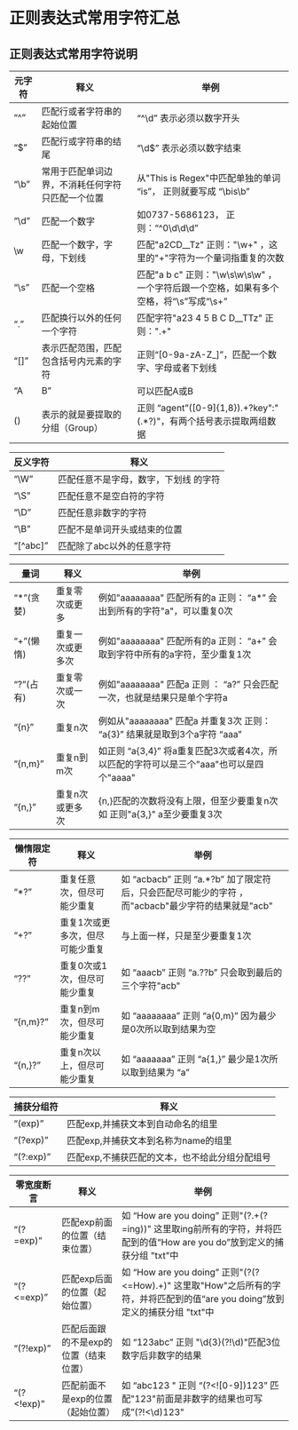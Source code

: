 # 正则表达式常用字符汇总
## 正则表达式常用字符说明

| 元字符 | 释义 | 举例 |
| --- | --- | --- |
| “^” | 匹配行或者字符串的起始位置 | “^\\d” 表示必须以数字开头 |
| “$” | 匹配行或字符串的结尾 | “\\d$” 表示必须以数字结束 |
| “\\b” | 常用于匹配单词边界，不消耗任何字符只匹配一个位置 | 从"This is Regex"中匹配单独的单词 “is”， 正则就要写成 “\\bis\\b” |
| “\\d” | 匹配一个数字 | 如0737-5686123， 正则：“^0\\d\\d\\d” |
| \\w | 匹配一个数字，字母，下划线 | 匹配"a2CD__Tz" 正则："\\w+" ，这里的"+"字符为一个量词指重复的次数 |
| “\\s” | 匹配一个空格 | 匹配"a b c" 正则："\\w\\s\\w\\s\\w" ，一个字符后跟一个空格，如果有多个空格，将“\\s”写成“\\s+” |
| “.” | 匹配换行以外的任何一个字符 | 匹配字符"a23 4 5 B C D__TTz" 正则：".+" |
| “\[\]” | 表示匹配范围，匹配包含括号内元素的字符 | 正则“\[0-9a-zA-Z_\]”，匹配一个数字、字母或者下划线 |
| “A|B” | 可以匹配A或B | 如(P|p)ython可以匹配’Python’或者’python’ |
| () | 表示的就是要提取的分组（Group） | 正则 “agent”(\[0-9\]{1,8}).+?key":"(.*?)"，有两个括号表示提取两组数据 |

| 反义字符 | 释义 |
| --- | --- |
| “\\W” | 匹配任意不是字母，数字，下划线 的字符 |
| “\\S” | 匹配任意不是空白符的字符 |
| “\\D” | 匹配任意非数字的字符 |
| “\\B” | 匹配不是单词开头或结束的位置 |
| “\[^abc\]” | 匹配除了abc以外的任意字符 |

| 量词 | 释义 | 举例 |
| --- | --- | --- |
| “*”(贪婪) | 重复零次或更多 | 例如"aaaaaaaa" 匹配所有的a 正则： “a*” 会出到所有的字符"a"，可以重复0次 |
| “+”(懒惰) | 重复一次或更多次 | 例如"aaaaaaaa" 匹配所有的a 正则： “a+” 会取到字符中所有的a字符，至少重复1次 |
| “?”(占有) | 重复零次或一次 | 例如"aaaaaaaa" 匹配a 正则 ： “a?” 只会匹配一次，也就是结果只是单个字符a |
| “{n}” | 重复n次 | 例如从"aaaaaaaa" 匹配a 并重复3次 正则： “a{3}” 结果就是取到3个a字符 “aaa” |
| “{n,m}” | 重复n到m次 | 如正则 “a{3,4}” 将a重复匹配3次或者4次，所以匹配的字符可以是三个"aaa"也可以是四个"aaaa" |
| “{n,}” | 重复n次或更多次 | {n,}匹配的次数将没有上限，但至少要重复n次 如 正则"a{3,}" a至少要重复3次 |

| 懒惰限定符 | 释义 | 举例 |
| --- | --- | --- |
| “*?” | 重复任意次，但尽可能少重复 | 如 “acbacb” 正则 “a.*?b” 加了限定符后，只会匹配尽可能少的字符 ，而"acbacb"最少字符的结果就是"acb" |
| “+?” | 重复1次或更多次，但尽可能少重复 | 与上面一样，只是至少要重复1次 |
| “??” | 重复0次或1次，但尽可能少重复 | 如 “aaacb” 正则 “a.??b” 只会取到最后的三个字符"acb" |
| “{n,m}?” | 重复n到m次，但尽可能少重复 | 如 “aaaaaaaa” 正则 “a{0,m}” 因为最少是0次所以取到结果为空 |
| “{n,}?” | 重复n次以上，但尽可能少重复 | 如 “aaaaaaa” 正则 “a{1,}” 最少是1次所以取到结果为 “a” |

| 捕获分组符 | 释义 |
| --- | --- |
| “(exp)” | 匹配exp,并捕获文本到自动命名的组里 |
| “(?exp)” | 匹配exp,并捕获文本到名称为name的组里 |
| “(?:exp)” | 匹配exp,不捕获匹配的文本，也不给此分组分配组号 |

| 零宽度断言  |               释义               |                                                          举例                                                          |
| ---------- | ------------------------------- | ---------------------------------------------------------------------------------------------------------------------- |
| “(?=exp)”  | 匹配exp前面的位置（结束位置）        | 如 “How are you doing” 正则"(?.+(?=ing))" 这里取ing前所有的字符，并将匹配到的值“How are you do”放到定义的捕获分组 "txt"中     |
| “(?<=exp)” | 匹配exp后面的位置（起始位置）        | 如 “How are you doing” 正则"(?(?<=How).+)" 这里取"How"之后所有的字符，并将匹配到的值“are you doing”放到定义的捕获分组 "txt"中 |
| “(?!exp)”  | 匹配后面跟的不是exp的位置（结束位置） | 如 “123abc” 正则 "\\d{3}(?!\\d)"匹配3位数字后非数字的结果                                                                 |
| “(?<!exp)” | 匹配前面不是exp的位置（起始位置）     | 如 “abc123 " 正则 “(?<!\[0-9\])123” 匹配"123"前面是非数字的结果也可写成”(?!<\\d)123"                                       |